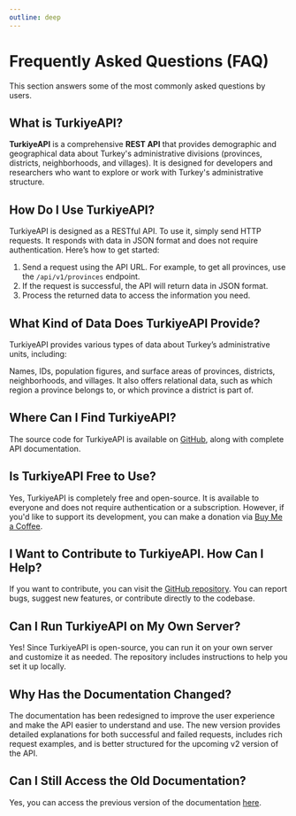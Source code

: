 ```yaml
---
outline: deep
---
```


# Frequently Asked Questions (FAQ)

This section answers some of the most commonly asked questions by users.

## What is TurkiyeAPI?

**TurkiyeAPI** is a comprehensive **REST API** that provides demographic and geographical data about Turkey's administrative divisions (provinces, districts, neighborhoods, and villages). It is designed for developers and researchers who want to explore or work with Turkey's administrative structure.

## How Do I Use TurkiyeAPI?

TurkiyeAPI is designed as a RESTful API. To use it, simply send HTTP requests. It responds with data in JSON format and does not require authentication. Here’s how to get started:

1. Send a request using the API URL. For example, to get all provinces, use the `/api/v1/provinces` endpoint.
2. If the request is successful, the API will return data in JSON format.
3. Process the returned data to access the information you need.

## What Kind of Data Does TurkiyeAPI Provide?

TurkiyeAPI provides various types of data about Turkey’s administrative units, including:

Names, IDs, population figures, and surface areas of provinces, districts, neighborhoods, and villages. It also offers relational data, such as which region a province belongs to, or which province a district is part of.

## Where Can I Find TurkiyeAPI?

The source code for TurkiyeAPI is available on [GitHub](https://github.com/ubeydeozdmr/turkiye-api), along with complete API documentation.

## Is TurkiyeAPI Free to Use?

Yes, TurkiyeAPI is completely free and open-source. It is available to everyone and does not require authentication or a subscription. However, if you'd like to support its development, you can make a donation via [Buy Me a Coffee](https://www.buymeacoffee.com/ubeydeozdmr).

## I Want to Contribute to TurkiyeAPI. How Can I Help?

If you want to contribute, you can visit the [GitHub repository](https://github.com/ubeydeozdmr/turkiye-api). You can report bugs, suggest new features, or contribute directly to the codebase.

## Can I Run TurkiyeAPI on My Own Server?

Yes! Since TurkiyeAPI is open-source, you can run it on your own server and customize it as needed. The repository includes instructions to help you set it up locally.

## Why Has the Documentation Changed?

The documentation has been redesigned to improve the user experience and make the API easier to understand and use. The new version provides detailed explanations for both successful and failed requests, includes rich request examples, and is better structured for the upcoming v2 version of the API.

## Can I Still Access the Old Documentation?

Yes, you can access the previous version of the documentation [here](https://turkiyeapi.dev/docs).
